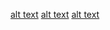 [alt text](https://github.com/jnjtnutty/Jmart/blob/master/UI/Google%20Pixel%203XL%20%E2%80%93%201.png)
[alt text](https://github.com/jnjtnutty/Jmart/blob/master/UI/Google%20Pixel%203XL%20%E2%80%93%202.png)
[alt text](https://github.com/jnjtnutty/Jmart/blob/master/UI/Google%20Pixel%203XL%20%E2%80%93%203.png)
